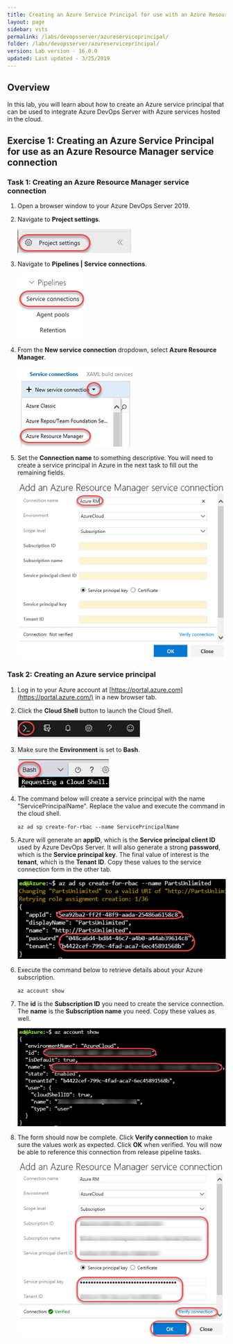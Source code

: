 ```yaml
---
title: Creating an Azure Service Principal for use with an Azure Resource Manager service connection
layout: page
sidebar: vsts
permalink: /labs/devopsserver/azureserviceprincipal/
folder: /labs/devopsserver/azureserviceprincipal/
version: Lab version - 16.0.0
updated: Last updated - 3/25/2019
---
```

<div class="rw-ui-container"></div>

<a name="Overview"></a>
## Overview ##

In this lab, you will learn about how to create an Azure service principal that can be used to integrate Azure DevOps Server with Azure services hosted in the cloud.

<a name="Exercise1"></a>
## Exercise 1: Creating an Azure Service Principal for use as an Azure Resource Manager service connection ##

<a name="Ex1Task1"></a>
### Task 1: Creating an Azure Resource Manager service connection ###

1. Open a browser window to your Azure DevOps Server 2019.

1. Navigate to **Project settings**.

    ![](images/000.png)

1. Navigate to **Pipelines \| Service connections**.

    ![](images/001.png)

1. From the **New service connection** dropdown, select **Azure Resource Manager**.

    ![](images/002.png)

1. Set the **Connection name** to something descriptive. You will need to create a service principal in Azure in the next task to fill out the remaining fields.

    ![](images/003.png)

<a name="Ex1Task2"></a>
### Task 2: Creating an Azure service principal ###

1. Log in to your Azure account at [https://portal.azure.com](https://portal.azure.com/) in a new browser tab.

1. Click the **Cloud Shell** button to launch the Cloud Shell.

    ![](images/004.png)

1. Make sure the **Environment** is set to **Bash**.

    ![](images/005.png)

1. The command below will create a service principal with the name "ServicePrincipalName". Replace the value and execute the command in the cloud shell.

    ```
    az ad sp create-for-rbac --name ServicePrincipalName
    ```
1. Azure will generate an **appID**, which is the **Service principal client ID** used by Azure DevOps Server. It will also generate a strong **password**, which is the **Service principal key**. The final value of interest is the **tenant**, which is the **Tenant ID**. Copy these values to the service connection form in the other tab.

    ![](images/006.png)

1. Execute the command below to retrieve details about your Azure subscription.

    ```
    az account show
    ```
1. The **id** is the **Subscription ID** you need to create the service connection. The **name** is the **Subscription name** you need. Copy these values as well.

    ![](images/007.png)

1. The form should now be complete. Click **Verify connection** to make sure the values work as expected. Click **OK** when verified. You will now be able to reference this connection from release pipeline tasks.

    ![](images/008.png)

